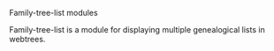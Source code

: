 Family-tree-list modules

Family-tree-list is a module for displaying multiple genealogical lists in webtrees.

